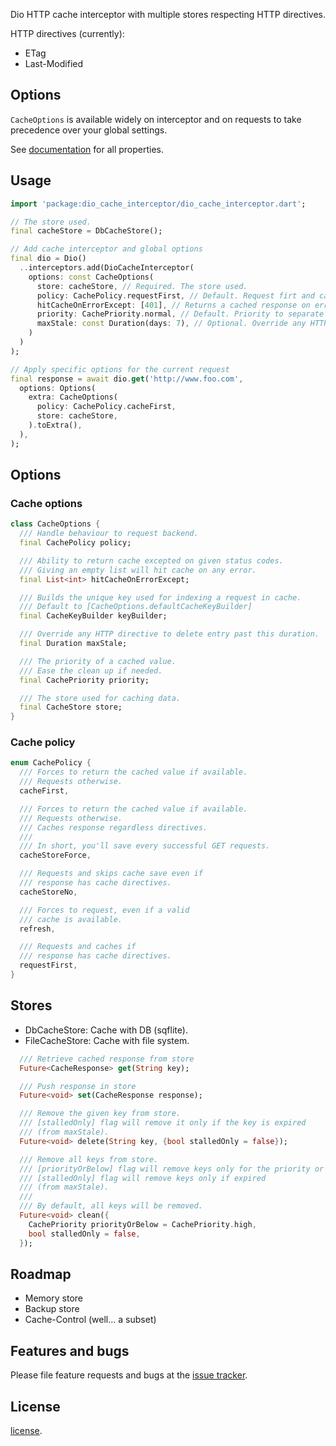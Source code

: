 Dio HTTP cache interceptor with multiple stores respecting HTTP directives.

HTTP directives (currently):
- ETag
- Last-Modified

## Options
`CacheOptions` is available widely on interceptor and on requests to take precedence over your global settings.

See [documentation](https://pub.dev/documentation/dio_cache_interceptor/latest/) for all properties.

## Usage

```dart
import 'package:dio_cache_interceptor/dio_cache_interceptor.dart';

// The store used.
final cacheStore = DbCacheStore();

// Add cache interceptor and global options
final dio = Dio()
  ..interceptors.add(DioCacheInterceptor(
    options: const CacheOptions(
      store: cacheStore, // Required. The store used.
      policy: CachePolicy.requestFirst, // Default. Request firt and cache response.
      hitCacheOnErrorExcept: [401], // Returns a cached response on error if available expected for status 401
      priority: CachePriority.normal, // Default. Priority to separate critical cache entries
      maxStale: const Duration(days: 7), // Optional. Override any HTTP directive to delete entry past this duration.
    )
  )
);

// Apply specific options for the current request
final response = await dio.get('http://www.foo.com',
  options: Options(
    extra: CacheOptions(
      policy: CachePolicy.cacheFirst,
      store: cacheStore,
    ).toExtra(),
  ),
);
```

## Options
### Cache options
```dart
class CacheOptions {
  /// Handle behaviour to request backend.
  final CachePolicy policy;

  /// Ability to return cache excepted on given status codes.
  /// Giving an empty list will hit cache on any error.
  final List<int> hitCacheOnErrorExcept;

  /// Builds the unique key used for indexing a request in cache.
  /// Default to [CacheOptions.defaultCacheKeyBuilder]
  final CacheKeyBuilder keyBuilder;

  /// Override any HTTP directive to delete entry past this duration.
  final Duration maxStale;

  /// The priority of a cached value.
  /// Ease the clean up if needed.
  final CachePriority priority;

  /// The store used for caching data.
  final CacheStore store;
}
```

### Cache policy
```dart
enum CachePolicy {
  /// Forces to return the cached value if available.
  /// Requests otherwise.
  cacheFirst,

  /// Forces to return the cached value if available.
  /// Requests otherwise.
  /// Caches response regardless directives.
  ///
  /// In short, you'll save every successful GET requests.
  cacheStoreForce,

  /// Requests and skips cache save even if
  /// response has cache directives.
  cacheStoreNo,

  /// Forces to request, even if a valid
  /// cache is available.
  refresh,

  /// Requests and caches if
  /// response has cache directives.
  requestFirst,
}
```

## Stores
- DbCacheStore: Cache with DB (sqflite).
- FileCacheStore: Cache with file system.

```dart
  /// Retrieve cached response from store
  Future<CacheResponse> get(String key);

  /// Push response in store
  Future<void> set(CacheResponse response);

  /// Remove the given key from store.
  /// [stalledOnly] flag will remove it only if the key is expired
  /// (from maxStale).
  Future<void> delete(String key, {bool stalledOnly = false});

  /// Remove all keys from store.
  /// [priorityOrBelow] flag will remove keys only for the priority or below.
  /// [stalledOnly] flag will remove keys only if expired
  /// (from maxStale).
  ///
  /// By default, all keys will be removed.
  Future<void> clean({
    CachePriority priorityOrBelow = CachePriority.high,
    bool stalledOnly = false,
  });
```

## Roadmap
- Memory store
- Backup store
- Cache-Control (well... a subset)

## Features and bugs

Please file feature requests and bugs at the [issue tracker][tracker].

[tracker]: https://github.com/llfbandit/dio_cache_interceptor/issues

## License

[license](https://github.com/llfbandit/dio_cache_interceptor/blob/master/LICENSE).
